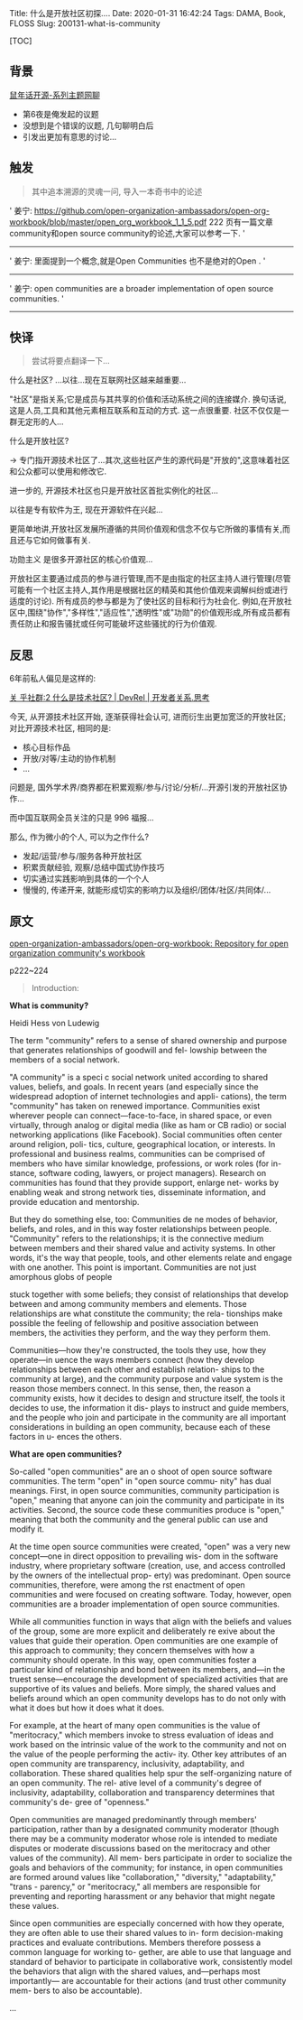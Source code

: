 Title: 什么是开放社区初探....
Date: 2020-01-31 16:42:24 
Tags: DAMA, Book, FLOSS
Slug: 200131-what-is-community

[TOC]


## 背景

[鼠年话开源-系列主题网聊](https://shimo.im/docs/KWxwgtpwGQxYv6Gw)

- 第6夜是俺发起的议题
- 没想到是个错误的议题, 几句聊明白后
- 引发出更加有意思的讨论...

## 触发
> 其中追本溯源的灵魂一问, 导入一本奇书中的论述

' 姜宁: https://github.com/open-organization-ambassadors/open-org-workbook/blob/master/open_org_workbook_1_1_5.pdf   222 页有一篇文章 community和open source community的论述,大家可以参考一下.  '

- - - - - - - - - - - - - - -

' 姜宁: 里面提到一个概念,就是Open Communities 也不是绝对的Open .  '

- - - - - - - - - - - - - - -

' 姜宁: open communities are a broader implementation of open source communities. '

- - - - - - - - - - - - - - -


## 快译
> 尝试将要点翻译一下...


什么是社区?
...以往...现在互联网社区越来越重要...
 
 "社区"是指关系;它是成员与其共享的价值和活动系统之间的连接媒介. 换句话说,这是人员,工具和其他元素相互联系和互动的方式. 这一点很重要. 社区不仅仅是一群无定形的人...

什么是开放社区?

-> 专门指开源技术社区了...其次,这些社区产生的源代码是"开放的",这意味着社区和公众都可以使用和修改它. 

进一步的, 开源技术社区也只是开放社区首批实例化的社区...

以往是专有软件为王, 现在开源软件在兴起...

更简单地讲,开放社区发展所遵循的共同价值观和信念不仅与它所做的事情有关,而且还与它如何做事有关. 
    
功勋主义 是很多开源社区的核心价值观...

开放社区主要通过成员的参与进行管理,而不是由指定的社区主持人进行管理(尽管可能有一个社区主持人,其作用是根据社区的精英和其他价值观来调解纠纷或进行适度的讨论). 
所有成员的参与都是为了使社区的目标和行为社会化. 例如,在开放社区中,围绕"协作","多样性","适应性","透明性"或"功勋"的价值观形成,所有成员都有责任防止和报告骚扰或任何可能破坏这些骚扰的行为价值观. 

## 反思
6年前私人偏见是这样的:

[关 乎社群:2 什么是技术社区? | DevRel | 开发者关系.思考](https://devrel.101.camp/2014-02/ac2-tech-community/)


今天, 从开源技术社区开始, 逐渐获得社会认可, 进而衍生出更加宽泛的开放社区;
对比开源技术社区, 相同的是:

- 核心目标作品
- 开放/对等/主动的协作机制
- ...


问题是, 国外学术界/商界都在积累观察/参与/讨论/分析/...开源引发的开放社区协作...

而中国互联网全员关注的只是 996 福报...

那么, 作为微小的个人, 可以为之作什么?

- 发起/运营/参与/服务各种开放社区
- 积累贡献经验, 观察/总结中国式协作技巧
- 切实通过实践影响到具体的一个个人
- 慢慢的, 传递开来, 就能形成切实的影响力以及组织/团体/社区/共同体/...





## 原文

[open-organization-ambassadors/open-org-workbook: Repository for open organization community's workbook](https://github.com/open-organization-ambassadors/open-org-workbook/)

p222~224

> Introduction:

**What is community?**

Heidi Hess von Ludewig

The term "community" refers to a sense of shared ownership and purpose that generates relationships of goodwill and fel- lowship between the members of a social network.

"A community" is a speci c social network united according to shared values, beliefs, and goals. In recent years (and especially since the widespread adoption of internet technologies and appli- cations), the term "community" has taken on renewed importance. Communities exist wherever people can connect—face-to-face, in shared space, or even virtually, through analog or digital media (like as ham or CB radio) or social networking applications (like Facebook). Social communities often center around religion, poli- tics, culture, geographical location, or interests. In professional and business realms, communities can be comprised of members who have similar knowledge, professions, or work roles (for in- stance, software coding, lawyers, or project managers). Research on communities has found that they provide support, enlarge net- works by enabling weak and strong network ties, disseminate information, and provide education and mentorship.

But they do something else, too: Communities de ne modes of behavior, beliefs, and roles, and in this way foster relationships between people. "Community" refers to the relationships; it is the connective medium between members and their shared value and activity systems. In other words, it's the way that people, tools, and other elements relate and engage with one another. This point is important. Communities are not just amorphous globs of people

stuck together with some beliefs; they consist of relationships that develop between and among community members and elements. Those relationships are what constitute the community; the rela- tionships make possible the feeling of fellowship and positive association between members, the activities they perform, and the way they perform them.

Communities—how they're constructed, the tools they use, how they operate—in uence the ways members connect (how they develop relationships between each other and establish relation- ships to the community at large), and the community purpose and value system is the reason those members connect. In this sense, then, the reason a community exists, how it decides to design and structure itself, the tools it decides to use, the information it dis- plays to instruct and guide members, and the people who join and participate in the community are all important considerations in building an open community, because each of these factors in u- ences the others.

**What are open communities?**

So-called "open communities" are an o shoot of open source software communities. The term "open" in "open source commu- nity" has dual meanings. First, in open source communities, community participation is "open," meaning that anyone can join the community and participate in its activities. Second, the source code these communities produce is "open," meaning that both the community and the general public can use and modify it.

At the time open source communities were created, "open" was a very new concept—one in direct opposition to prevailing wis- dom in the software industry, where proprietary software (creation, use, and access controlled by the owners of the intellectual prop- erty) was predominant. Open source communities, therefore, were among the  rst enactment of open communities and were focused on creating software. Today, however, open communities are a broader implementation of open source communities.

While all communities function in ways that align with the beliefs and values of the group, some are more explicit and deliberately re exive about the values that guide their operation. Open communities are one example of this approach to community; they concern themselves with how a community should operate. In this way, open communities foster a particular kind of relationship and bond between its members, and—in the truest sense—encourage the development of specialized activities that are supportive of its values and beliefs. More simply, the shared values and beliefs around which an open community develops has to do not only with what it does but how it does what it does.

For example, at the heart of many open communities is the value of "meritocracy," which members invoke to stress evaluation of ideas and work based on the intrinsic value of the work to the community and not on the value of the people performing the activ- ity. Other key attributes of an open community are transparency, inclusivity, adaptability, and collaboration. These shared qualities help spur the self-organizing nature of an open community. The rel- ative level of a community's degree of inclusivity, adaptability, collaboration and transparency determines that community's de- gree of "openness."

Open communities are managed predominantly through members' participation, rather than by a designated community moderator (though there may be a community moderator whose role is intended to mediate disputes or moderate discussions based on the meritocracy and other values of the community). All mem- bers participate in order to socialize the goals and behaviors of the community; for instance, in open communities are formed around values like "collaboration," "diversity," "adaptability," "trans - parency," or "meritocracy," all members are responsible for preventing and reporting harassment or any behavior that might negate these values.

Since open communities are especially concerned with how they operate, they are often able to use their shared values to in- form decision-making practices and evaluate contributions. Members therefore possess a common language for working to- gether, are able to use that language and standard of behavior to participate in collaborative work, consistently model the behaviors that align with the shared values, and—perhaps most importantly— are accountable for their actions (and trust other community mem- bers to also be accountable).

...

